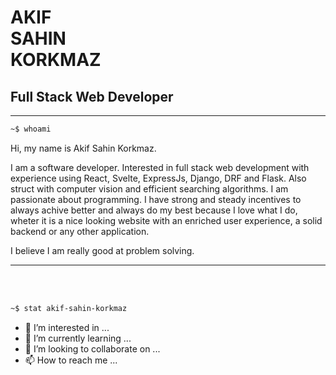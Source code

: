 # AKIF <br> SAHIN <br> KORKMAZ 
## Full Stack Web Developer


---
```bash
~$ whoami
```

Hi, my name is Akif Sahin Korkmaz. 

I am a software developer. Interested in full stack web development with experience using React, Svelte, ExpressJs, Django, DRF and Flask. 
Also struct with computer vision and efficient searching algorithms. I am passionate about programming. I have strong and steady incentives to always achive better and always do my best because I love what I do, wheter it is a nice looking website with an enriched user experience, a solid backend or any other application. 

I believe I am really good at problem solving.    



---
<br>
<br>


```bash
~$ stat akif-sahin-korkmaz 
```



- 👀 I’m interested in ...
- 🌱 I’m currently learning ...
- 💞️ I’m looking to collaborate on ...
- 📫 How to reach me ...

<!---
akifsahinkorkmaz/akifsahinkorkmaz is a ✨ special ✨ repository because its `README.md` (this file) appears on your GitHub profile.
You can click the Preview link to take a look at your changes.
--->

